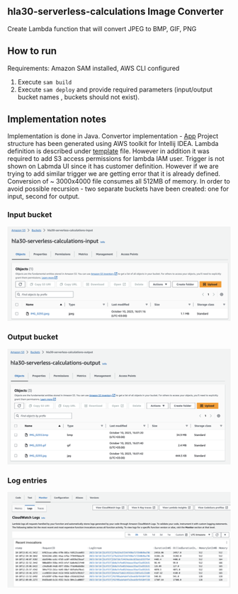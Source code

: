 ## hla30-serverless-calculations Image Converter

Create Lambda function that will convert JPEG to BMP, GIF, PNG

## How to run
Requirements: Amazon SAM installed, AWS CLI configured
1. Execute ```sam build```
2. Execute ```sam deploy``` and provide required parameters (input/output bucket names , buckets should not exist). 
 
## Implementation notes

Implementation is done in Java. Convertor implementation - [App](ImageConverterFunction/src/main/java/org/vkartashov/image/App.java) 
Project structure has been generated using AWS toolkit for 
Intellij IDEA. Lambda definition is described under [template](template.yaml) file. However in addition 
it was required to add S3 access permissions for lambda IAM user.
Trigger is not shown on Labmda UI since it has customer definition. However if we are trying to add similar
trigger we are getting error that it is already defined. Conversion of ~ 3000x4000 file
consumes all 512MB of memory. In order to avoid possible recursion - two separate buckets have been
created: one for input, second for output.
### Input bucket
![input-bucket](./img/input-bucket.png)
### Output bucket
![output-bucket](./img/output-bucket.png)
### Log entries
![log-entries](./img/log-entries.png)